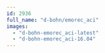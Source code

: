 ```yaml
---
id: 2936
full_name: "d-bohn/emorec_aci"
images: 
  - "d-bohn-emorec_aci-latest"
  - "d-bohn-emorec_aci-16.04"
---
```

